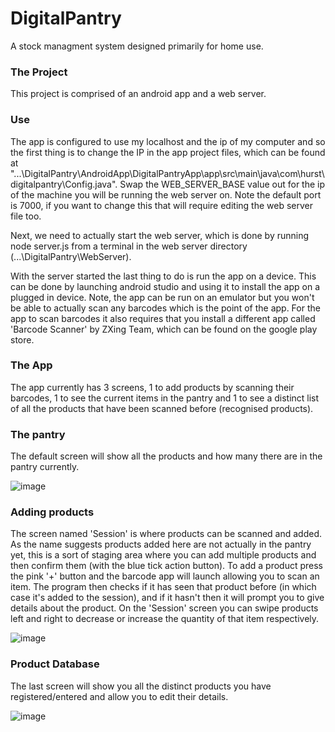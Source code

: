 # DigitalPantry
 A stock managment system designed primarily for home use.

### The Project

This project is comprised of an android app and a web server. 

### Use

The app is configured to use my localhost and the ip of my computer and so the first thing is to change the IP in the app project files, which can be found at "...\DigitalPantry\AndroidApp\DigitalPantryApp\app\src\main\java\com\hurst\digitalpantry\Config.java". Swap the WEB_SERVER_BASE value out for the ip of the machine you will be running the web server on. Note the default port is 7000, if you want to change this that will require editing the web server file too.

Next, we need to actually start the web server, which is done by running node server.js from a terminal in the web server directory (...\DigitalPantry\WebServer).

With the server started the last thing to do is run the app on a device. This can be done by launching android studio and using it to install the app on a plugged in device. Note, the app can be run on an emulator but you won't be able to actually scan any barcodes which is the point of the app. For the app to scan barcodes it also requires that you install a different app called 'Barcode Scanner' by ZXing Team, which can be found on the google play store.

### The App

The app currently has 3 screens, 1 to add products by scanning their barcodes, 1 to see the current items in the pantry and 1 to see a distinct list of all the products that have been scanned before (recognised products).

### The pantry

The default screen will show all the products and how many there are in the pantry currently.

![image](https://user-images.githubusercontent.com/43950567/127306741-1920d7c1-cfd8-46ca-908c-7974335df0f0.png)


### Adding products

The screen named 'Session' is where products can be scanned and added. As the name suggests products added here are not actually in the pantry yet, this is a sort of staging area where you can add multiple products and then confirm them (with the blue tick action button). To add a product press the pink '+' button and the barcode app will launch allowing you to scan an item. The program then checks if it has seen that product before (in which case it's added to the session), and if it hasn't then it will prompt you to give details about the product. On the 'Session' screen you can swipe products left and right to decrease or increase the quantity of that item respectively. 

![image](https://user-images.githubusercontent.com/43950567/127305310-9543235a-13cb-4cd8-843d-ec476ec3d28b.png)


### Product Database

The last screen will show you all the distinct products you have registered/entered and allow you to edit their details.

![image](https://user-images.githubusercontent.com/43950567/127305962-4f0d0a08-03cc-4f21-83ab-03afd687ef09.png)





